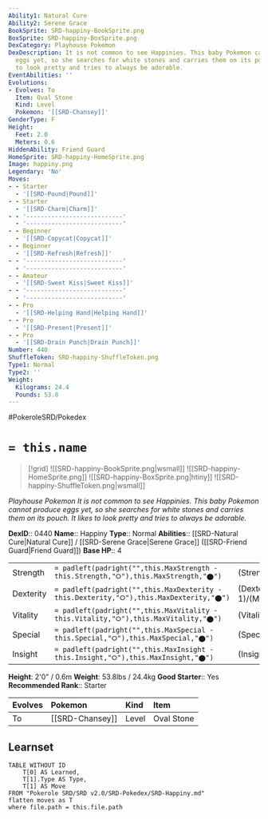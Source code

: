 ```yaml
---
Ability1: Natural Cure
Ability2: Serene Grace
BookSprite: SRD-happiny-BookSprite.png
BoxSprite: SRD-happiny-BoxSprite.png
DexCategory: Playhouse Pokemon
DexDescription: It is not common to see Happinies. This baby Pokemon cannot produce
  eggs yet, so she searches for white stones and carries them on its pouch. It likes
  to look pretty and tries to always be adorable.
EventAbilities: ''
Evolutions:
- Evolves: To
  Item: Oval Stone
  Kind: Level
  Pokemon: '[[SRD-Chansey]]'
GenderType: F
Height:
  Feet: 2.0
  Meters: 0.6
HiddenAbility: Friend Guard
HomeSprite: SRD-happiny-HomeSprite.png
Image: happiny.png
Legendary: 'No'
Moves:
- - Starter
  - '[[SRD-Pound|Pound]]'
- - Starter
  - '[[SRD-Charm|Charm]]'
- - '---------------------------'
  - '---------------------------'
- - Beginner
  - '[[SRD-Copycat|Copycat]]'
- - Beginner
  - '[[SRD-Refresh|Refresh]]'
- - '---------------------------'
  - '---------------------------'
- - Amateur
  - '[[SRD-Sweet Kiss|Sweet Kiss]]'
- - '---------------------------'
  - '---------------------------'
- - Pro
  - '[[SRD-Helping Hand|Helping Hand]]'
- - Pro
  - '[[SRD-Present|Present]]'
- - Pro
  - '[[SRD-Drain Punch|Drain Punch]]'
Number: 440
ShuffleToken: SRD-happiny-ShuffleToken.png
Type1: Normal
Type2: ''
Weight:
  Kilograms: 24.4
  Pounds: 53.8
---
```


#PokeroleSRD/Pokedex

# `= this.name`

> [!grid]
> ![[SRD-happiny-BookSprite.png|wsmall]]
> ![[SRD-happiny-HomeSprite.png]]
> ![[SRD-happiny-BoxSprite.png|htiny]]
> ![[SRD-happiny-ShuffleToken.png|wsmall]]


*Playhouse Pokemon*
*It is not common to see Happinies. This baby Pokemon cannot produce eggs yet, so she searches for white stones and carries them on its pouch. It likes to look pretty and tries to always be adorable.*

**DexID**:: 0440
**Name**:: Happiny
**Type**:: Normal
**Abilities**:: [[SRD-Natural Cure|Natural Cure]] / [[SRD-Serene Grace|Serene Grace]] ([[SRD-Friend Guard|Friend Guard]])
**Base HP**:: 4

|           |                                                                                        |                                          |
| --------- | -------------------------------------------------------------------------------------- | ---------------------------------------- |
| Strength  | `= padleft(padright("",this.MaxStrength - this.Strength,"⭘"),this.MaxStrength,"⬤")`    | (Strength::1)/(MaxStrength::2)   |
| Dexterity | `= padleft(padright("",this.MaxDexterity - this.Dexterity,"⭘"),this.MaxDexterity,"⬤")` | (Dexterity:: 1)/(MaxDexterity::3) |
| Vitality  | `= padleft(padright("",this.MaxVitality - this.Vitality,"⭘"),this.MaxVitality,"⬤")`    | (Vitality::1)/(MaxVitality::2)   |
| Special   | `= padleft(padright("",this.MaxSpecial - this.Special,"⭘"),this.MaxSpecial,"⬤")`       | (Special::1)/(MaxSpecial::2)     |
| Insight   | `= padleft(padright("",this.MaxInsight - this.Insight,"⭘"),this.MaxInsight,"⬤")`       | (Insight::1)/(MaxInsight::3)     |

**Height**: 2'0" / 0.6m
**Weight**: 53.8lbs / 24.4kg
**Good Starter**:: Yes
**Recommended Rank**:: Starter

| Evolves   | Pokemon         | Kind   | Item       |
|:----------|:----------------|:-------|:-----------|
| To        | [[SRD-Chansey]] | Level  | Oval Stone |

## Learnset

```dataview
TABLE WITHOUT ID
    T[0] AS Learned,
    T[1].Type AS Type,
    T[1] AS Move
FROM "Pokerole SRD/SRD v2.0/SRD-Pokedex/SRD-Happiny.md"
flatten moves as T
where file.path = this.file.path
```
